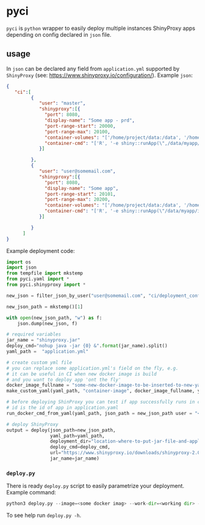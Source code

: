 # pyci

`pyci` is `python` wrapper to easily deploy multiple instances ShinyProxy apps
depending on config declared in `json` file.


## usage

In `json` can be declared any field from `application.yml` supported by 
`ShinyProxy` (see: https://www.shinyproxy.io/configuration/). Example `json`:

```json
{
   "ci":[
         {
            "user": "master",
            "shinyproxy":[{
              "port": 8080,
              "display-name": "Some app - prd",
              "port-range-start": 20000,
              "port-range-max": 20100,
              "container-volumes": "['/home/project/data:/data', '/home/project/data/config:/data/config']",
              "container-cmd": "['R', '-e shiny::runApp(\",/data/myapp/inst/shiny\")']"
            }]

         },
         {
            "user": "user@somemail.com",
            "shinyproxy":[{
              "port": 8080,
              "display-name": "Some app",
              "port-range-start": 20101,
              "port-range-max": 20200,
              "container-volumes": "['/home/project/data:/data', '/home/project/data/config:/data/config']",
              "container-cmd": "['R', '-e shiny::runApp(\"/data/myapp/inst/shiny\")']"
            }]

         }
      ]
}
```

Example deployment code:

```python
import os
import json
from tempfile import mkstemp
from pyci.yaml import *
from pyci.shinyproxy import *

new_json = filter_json_by_user("user@somemail.com", "ci/deployment_config.json")

new_json_path = mkstemp()[1]

with open(new_json_path, "w") as f:
    json.dump(new_json, f)

# required variables
jar_name = "shinyproxy.jar"
deploy_cmd="nohup java -jar {0} &".format(jar_name).split()
yaml_path =  "application.yml"

# create custom yml file
# you can replace some application.yml's field on the fly, e.g.
# it can be useful in CI when new docker image is build 
# and you want to deploy app 'ont the fly'  
docker_image_fullname = "some-new-docker-image-to-be-inserted-to-new-yaml"
make_custom_yaml(yaml_path, "container-image", docker_image_fullname, yaml_path)

# before deploying ShinProxy you can test if app successfully runs in container
# id is the id of app in application.yaml
run_docker_cmd_from_yaml(yaml_path, json_path = new_json_path user = "<git email or branch name, e.g. develop">, id = "01_hello")

# deploy ShinyProxy
output = deploy(json_path=new_json_path,
                yaml_path=yaml_path,
                deployment_dir="location-where-to-put-jar-file-and-application-yml",
                deploy_cmd=deploy_cmd,
                url="https://www.shinyproxy.io/downloads/shinyproxy-2.0.5.jar",
                jar_name=jar_name)


```

### `deploy.py`

There is ready `deploy.py` script to easily parametrize your deployment. Example command:

```python
python3 deploy.py --image=<some docker imag> --work-dir=<working dir> --user=develop --config=deployment_config.json --app-id=your_app_id_in_application.yml
```

To see help run `deploy.py -h`.